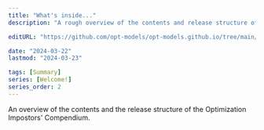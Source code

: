 ```yaml
---
title: "What's inside..."
description: "A rough overview of the contents and release structure of the Optimization Impostors' Compendium."

editURL: "https://github.com/opt-models/opt-models.github.io/tree/main/content/compendium/welcome-overview/index.md"

date: "2024-03-22"
lastmod: "2024-03-23"

tags: [Summary]
series: [Welcome!]
series_order: 2
---
```


An overview of the contents and the release structure of the Optimization Impostors' Compendium.
